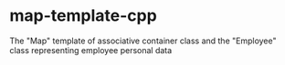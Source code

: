 # map-template-cpp
The "Map" template of associative container class and the "Employee" class representing employee personal data
